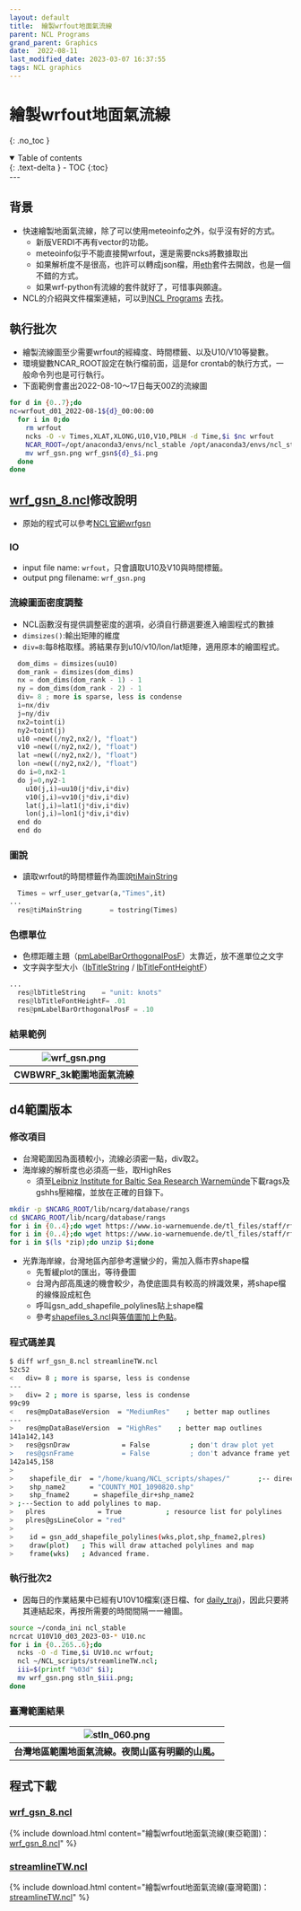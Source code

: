 ```yaml
---
layout: default
title:  繪製wrfout地面氣流線
parent: NCL Programs
grand_parent: Graphics
date:  2022-08-11
last_modified_date: 2023-03-07 16:37:55
tags: NCL graphics
---
```


# 繪製wrfout地面氣流線
{: .no_toc }

<details open markdown="block">
  <summary>
    Table of contents
  </summary>
  {: .text-delta }
- TOC
{:toc}
</details>
---

## 背景

- 快速繪製地面氣流線，除了可以使用meteoinfo之外，似乎沒有好的方式。
  - 新版VERDI不再有vector的功能。
  - meteoinfo似乎不能直接開wrfout，還是需要ncks將數據取出
  - 如果解析度不是很高，也許可以轉成json檔，用[eth][eth]套件去開啟，也是一個不錯的方式。
  - 如果wrf-python有流線的套件就好了，可惜事與願違。
- NCL的介紹與文件檔案連結，可以到[NCL Programs](https://sinotec2.github.io/Focus-on-Air-Quality/utilities/Graphics/NCL) 去找。

## 執行批次

- 繪製流線圖至少需要wrfout的經緯度、時間標籤、以及U10/V10等變數。
- 環境變數NCAR_ROOT設定在執行檔前面，這是for crontab的執行方式，一般命令列也是可行執行。
- 下面範例會畫出2022-08-10～17日每天00Z的流線圖

```bash
for d in {0..7};do 
nc=wrfout_d01_2022-08-1${d}_00:00:00
  for i in 0;do 
    rm wrfout
    ncks -O -v Times,XLAT,XLONG,U10,V10,PBLH -d Time,$i $nc wrfout
    NCAR_ROOT=/opt/anaconda3/envs/ncl_stable /opt/anaconda3/envs/ncl_stable/bin/ncl ~/NCL_scripts/streamline/wrf_gsn_8.ncl
    mv wrf_gsn.png wrf_gsn${d}_$i.png
  done
done
```

## [wrf_gsn_8.ncl][wrf_gsn_8.ncl]修改說明

- 原始的程式可以參考[NCL官網wrfgsn](https://www.ncl.ucar.edu/Applications/Scripts/wrf_gsn_8.ncl)

### IO

- input file name: `wrfout`，只會讀取U10及V10與時間標籤。
- output png filename: `wrf_gsn.png`

### 流線圖面密度調整

- NCL函數沒有提供調整密度的選項，必須自行篩選要進入繪圖程式的數據
- `dimsizes()`:輸出矩陣的維度
- `div=8`:每8格取樣。將結果存到u10/v10/lon/lat矩陣，適用原本的繪圖程式。

```python
  dom_dims = dimsizes(uu10)
  dom_rank = dimsizes(dom_dims)
  nx = dom_dims(dom_rank - 1) - 1
  ny = dom_dims(dom_rank - 2) - 1
  div= 8 ; more is sparse, less is condense
  i=nx/div
  j=ny/div
  nx2=toint(i)
  ny2=toint(j)
  u10 =new((/ny2,nx2/), "float")
  v10 =new((/ny2,nx2/), "float")
  lat =new((/ny2,nx2/), "float")
  lon =new((/ny2,nx2/), "float")
  do i=0,nx2-1
  do j=0,ny2-1
    u10(j,i)=uu10(j*div,i*div)
    v10(j,i)=vv10(j*div,i*div)
    lat(j,i)=lat1(j*div,i*div)
    lon(j,i)=lon1(j*div,i*div)
  end do
  end do
```

### 圖說

- 讀取wrfout的時間標籤作為圖說[tiMainString](https://www.ncl.ucar.edu/Document/Graphics/Resources/ti.shtml#tiMainString)

```python
  Times = wrf_user_getvar(a,"Times",it)
...
  res@tiMainString       = tostring(Times)
```

### 色標單位

- 色標距離主題（[pmLabelBarOrthogonalPosF](http://ncl.ucar.edu/Document/Graphics/Resources/pm.shtml#pmLabelBarOrthogonalPosF)）太靠近，放不進單位之文字
- 文字與字型大小（[lbTitleString](https://www.ncl.ucar.edu/Document/Graphics/Resources/lb.shtml#lbTitleString) / [lbTitleFontHeightF](https://www.ncl.ucar.edu/Document/Graphics/Resources/lb.shtml#lbTitleFontHeightF)）

```python
...
  res@lbTitleString    = "unit: knots"
  res@lbTitleFontHeightF= .01
  res@pmLabelBarOrthogonalPosF = .10
```

### 結果範例

| ![wrf_gsn.png](../../assets/images/wrf_gsn.png) |
|:--:|
| <b>CWBWRF_3k範圍地面氣流線 </b>|  

## d4範圍版本

### 修改項目

- 台灣範圍因為面積較小，流線必須密一點，div取2。
- 海岸線的解析度也必須高一些，取HighRes
  - 須至[Leibniz Institute for Baltic Sea Research Warnemünde](https://www.io-warnemuende.de/rangs-en.html)下載rags及gshhs壓縮檔，並放在正確的目錄下。

```bash
mkdir -p $NCARG_ROOT/lib/ncarg/database/rangs
cd $NCARG_ROOT/lib/ncarg/database/rangs
for i in {0..4};do wget https://www.io-warnemuende.de/tl_files/staff/rfeistel/download/rangs\(${i}\).zip;done
for i in {0..4};do wget https://www.io-warnemuende.de/tl_files/staff/rfeistel/download/gshhs\(${i}\).zip;done
for i in $(ls *zip);do unzip $i;done
```

- 光靠海岸線，台灣地區內部參考還蠻少的，需加入縣市界shape檔
  - 先暫緩plot的匯出，等待疊圖
  - 台灣內部高風速的機會較少，為使底圖具有較高的辨識效果，將shape檔的線條設成紅色
  - 呼叫gsn_add_shapefile_polylines貼上shape檔
  - 參考[shapefiles_3.ncl](https://www.ncl.ucar.edu/Applications/Scripts/shapefiles_3.ncl)與[等值圖加上色點](./cntr_w_dots.md)。

### 程式碼差異

```bash
$ diff wrf_gsn_8.ncl streamlineTW.ncl
52c52
<   div= 8 ; more is sparse, less is condense
---
>   div= 2 ; more is sparse, less is condense
99c99
<   res@mpDataBaseVersion  = "MediumRes"    ; better map outlines
---
>   res@mpDataBaseVersion  = "HighRes"    ; better map outlines
141a142,143
>   res@gsnDraw             = False          ; don't draw plot yet
>   res@gsnFrame            = False          ; don't advance frame yet
142a145,158
>
>    shapefile_dir  = "/home/kuang/NCL_scripts/shapes/"       ;-- directory containing the shapefiles
>    shp_name2      = "COUNTY_MOI_1090820.shp"                         ;-- shapefile to be used
>    shp_fname2      = shapefile_dir+shp_name2
> ;---Section to add polylines to map.
>   plres             = True           ; resource list for polylines
>   plres@gsLineColor = "red"
>
>    id = gsn_add_shapefile_polylines(wks,plot,shp_fname2,plres)
>    draw(plot)   ; This will draw attached polylines and map
>    frame(wks)   ; Advanced frame.
```

### 執行批次2

- 因每日的作業結果中已經有U10V10檔案(逐日檔、for [daily_traj](../../../TrajModels/ftuv10/daily_traj_cs.md))，因此只要將其連結起來，再按所需要的時間間隔一一繪圖。

```bash
source ~/conda_ini ncl_stable
ncrcat U10V10_d03_2023-03-* U10.nc
for i in {0..265..6};do 
  ncks -O -d Time,$i UV10.nc wrfout; 
  ncl ~/NCL_scripts/streamlineTW.ncl;
  iii=$(printf "%03d" $i);
  mv wrf_gsn.png stln_$iii.png;
done
```

### 臺灣範圍結果

| ![stln_060.png](../../assets/images/stln_060.png) |
|:--:|
| <b>台灣地區範圍地面氣流線。夜間山區有明顯的山風。</b>|  

## 程式下載

### [wrf_gsn_8.ncl][wrf_gsn_8.ncl]

{% include download.html content="繪製wrfout地面氣流線(東亞範圍)：[wrf_gsn_8.ncl][wrf_gsn_8.ncl]" %}

### [streamlineTW.ncl][streamlineTW.ncl]

{% include download.html content="繪製wrfout地面氣流線(臺灣範圍)：[streamlineTW.ncl][streamlineTW.ncl]" %}

[eth]: <https://github.com/cambecc/earth> "cambecc(2016), earth building, launching and etc on GitHub. "
[wrf_gsn_8.ncl]: <https://github.com/sinotec2/Focus-on-Air-Quality/blob/main/utilities/Graphics/NCL/wrf_gsn_8.ncl> "Drawing streamlines colored by another field over a map"
[streamlineTW.ncl]: https://github.com/sinotec2/Focus-on-Air-Quality/blob/main/utilities/Graphics/NCL/streamlineTW.ncl "streamlineTW"
